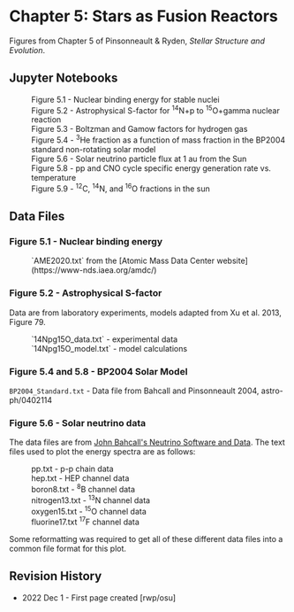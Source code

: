 # Chapter 5: Stars as Fusion Reactors

Figures from Chapter 5 of Pinsonneault & Ryden, *Stellar Structure and Evolution*.

## Jupyter Notebooks
<dl>
    <dd>Figure 5.1 - Nuclear binding energy for stable nuclei
    <dd>Figure 5.2 - Astrophysical S-factor for <sup>14</sup>N+p to <sup>15</sup>O+gamma nuclear reaction
    <dd>Figure 5.3 - Boltzman and Gamow factors for hydrogen gas
    <dd>Figure 5.4 - <sup>3</sup>He fraction as a function of mass fraction in the BP2004 standard non-rotating solar model
    <dd>Figure 5.6 - Solar neutrino particle flux at 1 au from the Sun
    <dd>Figure 5.8 - pp and CNO cycle specific energy generation rate vs. temperature
    <dd>Figure 5.9 - <sup>12</sup>C, <sup>14</sup>N, and <sup>16</sup>O fractions in the sun
</dl>

## Data Files

### Figure 5.1 - Nuclear binding energy

<dl>
<dd>`AME2020.txt` from the [Atomic Mass Data Center website](https://www-nds.iaea.org/amdc/)
</dl>

### Figure 5.2 - Astrophysical S-factor

Data are from laboratory experiments, models adapted from Xu et al. 2013, Figure 79.
<dl>
    <dd>`14Npg15O_data.txt` - experimental data
    <dd>`14Npg15O_model.txt` - model calculations
</dl>

### Figure 5.4 and 5.8 - BP2004 Solar Model

`BP2004_Standard.txt` - Data file from Bahcall and Pinsonneault 2004, astro-ph/0402114

### Figure 5.6 - Solar neutrino data

The data files are from [John Bahcall's Neutrino Software and Data](http://www.sns.ias.edu/~jnb/SNdata/sndata.html).  The text files used to plot
the energy spectra are as follows:
<dl>
 <dd>pp.txt - p-p chain data
 <dd>hep.txt - HEP channel data
 <dd>boron8.txt - <sup>8</sup>B channel data
 <dd>nitrogen13.txt - <sup>13</sup>N channel data
 <dd>oxygen15.txt - <sup>15</sup>O channel data
 <dd>fluorine17.txt  <sup>17</sup>F channel data
</dl>
Some reformatting was required to get all of these different data files into a common file format for this plot.

## Revision History

 * 2022 Dec 1 - First page created [rwp/osu]
